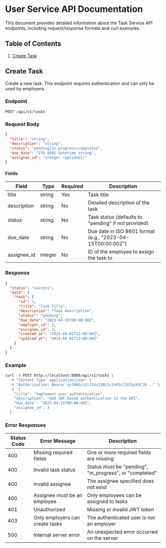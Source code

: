 # User Service API Documentation

This document provides detailed information about the Task Service API endpoints, including request/response formats and
curl examples.

## Table of Contents

1. [Create Task](#create-task)

## Create Task

Create a new task. This endpoint requires authentication and can only be used by employers.

### Endpoint

```
POST /api/v1/tasks
```

### Request Body

```json
{
  "title": "string",
  "description": "string",
  "status": "pending|in_progress|completed",
  "due_date": "ISO 8601 datetime string",
  "assignee_id": "integer (optional)"
}
```

#### Fields

| Field       | Type    | Required | Description                                                   |
|-------------|---------|----------|---------------------------------------------------------------|
| title       | string  | Yes      | Task title                                                    |
| description | string  | No       | Detailed description of the task                              |
| status      | string  | No       | Task status (defaults to "pending" if not provided)           |
| due_date    | string  | No       | Due date in ISO 8601 format (e.g., "2023-04-15T00:00:00Z")   |
| assignee_id | integer | No       | ID of the employee to assign the task to                      |

### Response

```json
{
  "status": "success",
  "data": {
    "task": {
      "id": 1,
      "title": "Task Title",
      "description": "Task Description",
      "status": "pending",
      "due_date": "2023-04-15T00:00:00Z",
      "employer_id": 2,
      "assignee_id": 3,
      "created_at": "2023-04-01T12:00:00Z",
      "updated_at": "2023-04-01T12:00:00Z"
    }
  }
}
```

### Example

```bash
curl -X POST http://localhost:8080/api/v1/tasks \
  -H "Content-Type: application/json" \
  -H "Authorization: Bearer eyJhbGciOiJIUzI1NiIsInR5cCI6IkpXVCJ9..." \
  -d '{
    "title": "Implement user authentication",
    "description": "Add JWT-based authentication to the API",
    "due_date": "2023-04-15T00:00:00Z",
    "assignee_id": 3
  }'
```

### Error Responses

| Status Code | Error Message                  | Description                                          |
|-------------|---------------------------------|------------------------------------------------------|
| 400         | Missing required fields         | One or more required fields are missing              |
| 400         | Invalid task status             | Status must be "pending", "in_progress", or "completed" |
| 400         | Invalid assignee                | The assignee specified does not exist                |
| 400         | Assignee must be an employee    | Only employees can be assigned to tasks             |
| 401         | Unauthorized                    | Missing or invalid JWT token                         |
| 403         | Only employers can create tasks | The authenticated user is not an employer            |
| 500         | Internal server error           | An unexpected error occurred on the server           |
